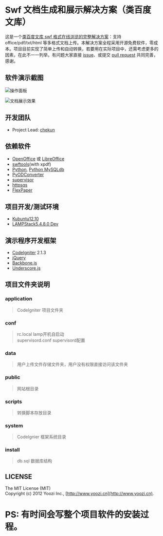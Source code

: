 # Swf 文档生成和展示解决方案（类百度文库）

这是一个[类百度文库 swf 格式在线浏览的完整解决方案](http://blog.yoozi.cn/opensource/swf-docs-generator/)：支持 office/pdf/txt/html 等多格式文档上传。本解决方案全程采用开源免费软件，零成本。项目目前实现了简单上传和自动转换，若要用在实际项目中，还需考虑更多的因素，在此不一一列举。有问题大家直接 [issue](https://github.com/yoozi/swf-docs-generator/issues/new)、或提交 [pull request](https://github.com/yoozi/swf-docs-generator/pulls) 共同完善，感谢。

## 软件演示截图

![操作面板](https://raw.github.com/yoozi/swf-docs-generator/master/install/screencast-1.png)

![文档展示效果](https://raw.github.com/yoozi/swf-docs-generator/master/install/screencast-2.png)

## 开发团队

* Project Lead: [chekun](https://github.com/chekun)

## 依赖软件

* [OpenOffice](http://www.openoffice.org/) 或 [LibreOffice](http://www.libreoffice.org/) 
* [swftools](http://www.swftools.org/)(with xpdf)
* [Python](www.python.org), [Python MySQLdb](http://sourceforge.net/projects/mysql-python/)
* [PyODConverter](https://github.com/mirkonasato/pyodconverter)
* [supervisor](http://supervisord.org)
* [httpsqs](http://code.google.com/p/httpsqs/)
* [FlexPaper](http://flexpaper.devaldi.com/)

## 项目开发/测试环境

* [Kubuntu12.10](www.kubuntu.org)
* [LAMPStack5.4.8.0 Dev](http://bitnami.org/stack/lampstack)

## 演示程序开发框架

* [CodeIgniter](http://codeigniter.org.cn/) 2.1.3
* [jQuery](http://jquery.com)
* [Backbone.js](http://backbonejs.org/)
* [Underscore.js](http://underscorejs.org/)

## 项目文件夹说明

### application

> CodeIgniter 项目文件夹

### conf

> rc.local lamp开机自启动    
> supervisord.conf supervisord配置

### data

> 用户上传文件存储文件夹，用户没有权限直接访问该文件夹

### public

> 网站根目录

### scripts

> 转换脚本存放目录

### system

> CodeIgnier 框架系统目录

### install

> db.sql 数据库结构

## LICENSE

The MIT License (MIT)    
Copyright (c) 2012 Yoozi Inc., [http://www.yoozi.cn](http://www.yoozi.cn).

# PS: 有时间会写整个项目软件的安装过程。